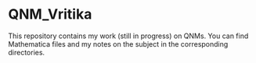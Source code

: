 # QNM_Vritika

This repository contains my work (still in progress) on QNMs. You can find Mathematica files and my notes on the subject in the corresponding directories.

